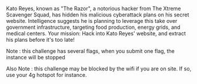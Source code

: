 Kato Reyes, known as "The Razor", a notorious hacker from The Xtreme Scavenger Squad, has hidden his malicious cyberattack plans on his secret website. Intelligence suggests he is planning to leverage this take over government infrastructure, targeting food production, energy grids, and medical centers. Your mission: Hack into Kato Reyes' website, and extract his plans before it's too late!

Note : this challenge has several flags, when you submit one flag, the instance will be stopped

Also Note : this challenge may be blocked by the wifi if you are on site. If so, use your 4g hotspot for instance.
